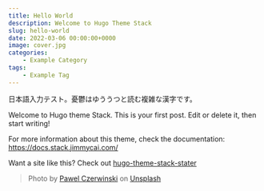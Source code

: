 ```yaml
---
title: Hello World
description: Welcome to Hugo Theme Stack
slug: hello-world
date: 2022-03-06 00:00:00+0000
image: cover.jpg
categories:
    - Example Category
tags:
    - Example Tag
---
```


日本語入力テスト。憂鬱はゆううつと読む複雑な漢字です。

Welcome to Hugo theme Stack. This is your first post. Edit or delete it, then start writing!

For more information about this theme, check the documentation: https://docs.stack.jimmycai.com/

Want a site like this? Check out [hugo-theme-stack-stater](https://github.com/CaiJimmy/hugo-theme-stack-starter)

> Photo by [Pawel Czerwinski](https://unsplash.com/@pawel_czerwinski) on [Unsplash](https://unsplash.com/)